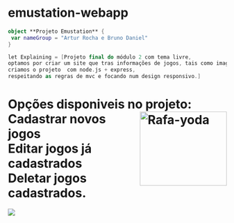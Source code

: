 # emustation-webapp
```kotlin
object **Projeto Emustation** {
 var nameGroup = "Artur Rocha e Bruno Daniel"
}

let Explaining = [Projeto final do módulo 2 com tema livre,
optamos por criar um site que tras informações de jogos, tais como imagem e descrições,
criamos o projeto  com node.js + express,
respeitando as regras de mvc e focando num design responsivo.]
```
<h1>Opções disponiveis no projeto:<img align="right" alt="Rafa-yoda" height="170" width="200" src="https://media1.giphy.com/media/Y1AJVCCTQysZr3FVXx/200.gif"><br>
Cadastrar novos jogos<br>
Editar jogos já cadastrados<br>
Deletar jogos cadastrados. </h1>
<div>
 <img src="https://github.com/TheDudeThatCode/TheDudeThatCode/blob/master/Assets/Mario_Gameplay.gif"/>
 </div>

